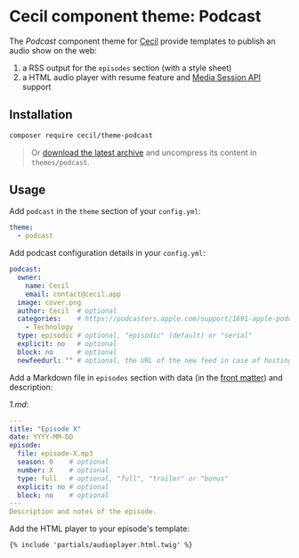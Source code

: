 # Cecil component theme: Podcast

The _Podcast_ component theme for [Cecil](https://cecil.app) provide templates to publish an audio show on the web:

1. a RSS output for the `episodes` section (with a style sheet)
2. a HTML audio player with resume feature and [Media Session API](https://developer.mozilla.org/docs/Web/API/Media_Session_API) support

## Installation

```bash
composer require cecil/theme-podcast
```

> Or [download the latest archive](https://github.com/Cecilapp/theme-podcast/releases/latest/) and uncompress its content in `themes/podcast`.

## Usage

Add `podcast` in the `theme` section of your `config.yml`:

```yaml
theme:
  - podcast
```

Add podcast configuration details in your `config.yml`:

```yaml
podcast:
  owner:
    name: Cecil
    email: contact@cecil.app
  image: cover.png
  author: Cecil  # optional
  categories:    # https://podcasters.apple.com/support/1691-apple-podcasts-categories
    - Technology
  type: episodic # optional, "episodic" (default) or "serial"
  explicit: no   # optional
  block: no      # optional
  newfeedurl: "" # optional, the URL of the new feed in case of hosting changement
```

Add a Markdown file in `episodes` section with data (in the [front matter](https://cecil.app/documentation/content/#front-matter)) and description:

_1.md_:

```yaml
---
title: "Episode X"
date: YYYY-MM-DD
episode:
  file: episode-X.mp3
  season: 0    # optional
  number: X    # optional
  type: full   # optional, "full", "trailer" or "bonus"
  explicit: no # optional
  block: no    # optional
---
Description and notes of the episode.
```

Add the HTML player to your episode's template:

```twig
{% include 'partials/audioplayer.html.twig' %}
```

